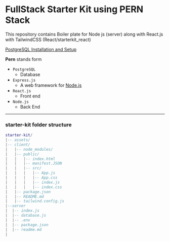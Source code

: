 
# FullStack Starter Kit using PERN Stack 


This repository contains Boiler plate for Node js (server) along with React.js with TailwindCSS (React/starterkit_react)

[PostgreSQL Installation and Setup](https://docs.google.com/presentation/d/1HUfCDlXovZsZ5YTcnNJD8hMEG-92v_kN9k5W_DZObhU/edit?usp=sharing) 

**Pern** stands form
- `PostgreSQL `
	- Database
- `Express.js`
	- A web framework for [Node.js](https://nodejs.org/en/)
- `React.js`
	- Front end
- `Node.js`
	- Back End

---

### starter-kit folder structure
```lua
starter-kit/
|-- assets/
|-- client/
|   |-- node_modules/ 
|   |-- public/
|   |   |-- index.html 
|   |   |-- manifest.JSON
|   |   |-- src/ 
|   |   |   |-- App.js 
|   |   |   |-- App.css
|   |   |   |-- index.js 
|   |   |   |-- index.css 
|   |-- package.json 
|   |-- README.md 
|   |-- tailwind.config.js
|--server
|  |-- index.js
|  |-- database.js
|  |-- .env
|  |-- package.json
|  |-- readme.md
|

